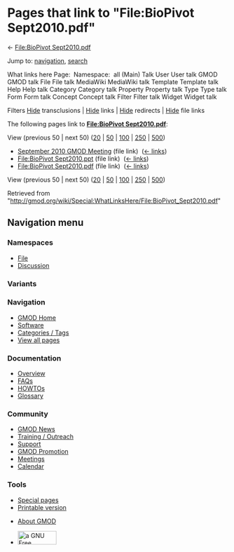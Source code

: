 <div id="mw-page-base" class="noprint">

</div>

<div id="mw-head-base" class="noprint">

</div>

<div id="content" class="mw-body" role="main">

<span id="top"></span>

<div id="mw-js-message" style="display:none;">

</div>



# <span dir="auto">Pages that link to "File:BioPivot Sept2010.pdf"</span>

<div id="bodyContent">

<div id="contentSub">

← [File:BioPivot
Sept2010.pdf](/wiki/File:BioPivot_Sept2010.pdf "File:BioPivot Sept2010.pdf")

</div>

<div id="jump-to-nav" class="mw-jump">

Jump to: [navigation](#mw-navigation), [search](#p-search)

</div>

<div id="mw-content-text">

What links here Page:  Namespace:  all (Main) Talk User User talk GMOD
GMOD talk File File talk MediaWiki MediaWiki talk Template Template talk
Help Help talk Category Category talk Property Property talk Type Type
talk Form Form talk Concept Concept talk Filter Filter talk Widget
Widget talk

Filters
[Hide](/mediawiki/index.php?title=Special:WhatLinksHere/File:BioPivot_Sept2010.pdf&hidetrans=1 "Special:WhatLinksHere/File:BioPivot Sept2010.pdf")
transclusions \|
[Hide](/mediawiki/index.php?title=Special:WhatLinksHere/File:BioPivot_Sept2010.pdf&hidelinks=1 "Special:WhatLinksHere/File:BioPivot Sept2010.pdf")
links \|
[Hide](/mediawiki/index.php?title=Special:WhatLinksHere/File:BioPivot_Sept2010.pdf&hideredirs=1 "Special:WhatLinksHere/File:BioPivot Sept2010.pdf")
redirects \|
[Hide](/mediawiki/index.php?title=Special:WhatLinksHere/File:BioPivot_Sept2010.pdf&hideimages=1 "Special:WhatLinksHere/File:BioPivot Sept2010.pdf")
file links

The following pages link to **[File:BioPivot
Sept2010.pdf](/wiki/File:BioPivot_Sept2010.pdf "File:BioPivot Sept2010.pdf")**:

View (previous 50 \| next 50)
([20](/mediawiki/index.php?title=Special:WhatLinksHere/File:BioPivot_Sept2010.pdf&limit=20 "Special:WhatLinksHere/File:BioPivot Sept2010.pdf")
\|
[50](/mediawiki/index.php?title=Special:WhatLinksHere/File:BioPivot_Sept2010.pdf&limit=50 "Special:WhatLinksHere/File:BioPivot Sept2010.pdf")
\|
[100](/mediawiki/index.php?title=Special:WhatLinksHere/File:BioPivot_Sept2010.pdf&limit=100 "Special:WhatLinksHere/File:BioPivot Sept2010.pdf")
\|
[250](/mediawiki/index.php?title=Special:WhatLinksHere/File:BioPivot_Sept2010.pdf&limit=250 "Special:WhatLinksHere/File:BioPivot Sept2010.pdf")
\|
[500](/mediawiki/index.php?title=Special:WhatLinksHere/File:BioPivot_Sept2010.pdf&limit=500 "Special:WhatLinksHere/File:BioPivot Sept2010.pdf"))

- [September 2010 GMOD
  Meeting](/wiki/September_2010_GMOD_Meeting "September 2010 GMOD Meeting")
  (file link) ‎ <span class="mw-whatlinkshere-tools">([←
  links](/mediawiki/index.php?title=Special:WhatLinksHere&target=September+2010+GMOD+Meeting "Special:WhatLinksHere"))</span>
- [File:BioPivot
  Sept2010.ppt](/wiki/File:BioPivot_Sept2010.ppt "File:BioPivot Sept2010.ppt")
  (file link) ‎ <span class="mw-whatlinkshere-tools">([←
  links](/mediawiki/index.php?title=Special:WhatLinksHere&target=File%3ABioPivot+Sept2010.ppt "Special:WhatLinksHere"))</span>
- [File:BioPivot
  Sept2010.pdf](/wiki/File:BioPivot_Sept2010.pdf "File:BioPivot Sept2010.pdf")
  (file link) ‎ <span class="mw-whatlinkshere-tools">([←
  links](/mediawiki/index.php?title=Special:WhatLinksHere&target=File%3ABioPivot+Sept2010.pdf "Special:WhatLinksHere"))</span>

View (previous 50 \| next 50)
([20](/mediawiki/index.php?title=Special:WhatLinksHere/File:BioPivot_Sept2010.pdf&limit=20 "Special:WhatLinksHere/File:BioPivot Sept2010.pdf")
\|
[50](/mediawiki/index.php?title=Special:WhatLinksHere/File:BioPivot_Sept2010.pdf&limit=50 "Special:WhatLinksHere/File:BioPivot Sept2010.pdf")
\|
[100](/mediawiki/index.php?title=Special:WhatLinksHere/File:BioPivot_Sept2010.pdf&limit=100 "Special:WhatLinksHere/File:BioPivot Sept2010.pdf")
\|
[250](/mediawiki/index.php?title=Special:WhatLinksHere/File:BioPivot_Sept2010.pdf&limit=250 "Special:WhatLinksHere/File:BioPivot Sept2010.pdf")
\|
[500](/mediawiki/index.php?title=Special:WhatLinksHere/File:BioPivot_Sept2010.pdf&limit=500 "Special:WhatLinksHere/File:BioPivot Sept2010.pdf"))

</div>

<div class="printfooter">

Retrieved from
"<http://gmod.org/wiki/Special:WhatLinksHere/File:BioPivot_Sept2010.pdf>"

</div>

<div id="catlinks" class="catlinks catlinks-allhidden">

</div>

<div class="visualClear">

</div>

</div>

</div>

<div id="mw-navigation">

## Navigation menu

<div id="mw-head">



<div id="left-navigation">

<div id="p-namespaces" class="vectorTabs" role="navigation"
aria-labelledby="p-namespaces-label">

### Namespaces

- <span id="ca-nstab-image"><a href="/wiki/File:BioPivot_Sept2010.pdf" accesskey="c"
  title="View the file page [c]">File</a></span>
- <span id="ca-talk"><a
  href="/mediawiki/index.php?title=File_talk:BioPivot_Sept2010.pdf&amp;action=edit&amp;redlink=1"
  accesskey="t"
  title="Discussion about the content page [t]">Discussion</a></span>

</div>

<div id="p-variants" class="vectorMenu emptyPortlet" role="navigation"
aria-labelledby="p-variants-label">

### 

### Variants[](#)

<div class="menu">

</div>

</div>

</div>

<div id="right-navigation">





</div>



</div>

</div>

</div>

<div id="mw-panel">

<div id="p-logo" role="banner">

<a href="/wiki/Main_Page"
style="background-image: url(http://gmod.org/images/GMOD-cogs.png);"
title="Visit the main page"></a>

</div>

<div id="p-Navigation" class="portal" role="navigation"
aria-labelledby="p-Navigation-label">

### Navigation

<div class="body">

- <span id="n-GMOD-Home">[GMOD Home](/wiki/Main_Page)</span>
- <span id="n-Software">[Software](/wiki/GMOD_Components)</span>
- <span id="n-Categories-.2F-Tags">[Categories /
  Tags](/wiki/Categories)</span>
- <span id="n-View-all-pages">[View all
  pages](/wiki/Special:AllPages)</span>

</div>

</div>

<div id="p-Documentation" class="portal" role="navigation"
aria-labelledby="p-Documentation-label">

### Documentation

<div class="body">

- <span id="n-Overview">[Overview](/wiki/Overview)</span>
- <span id="n-FAQs">[FAQs](/wiki/Category:FAQ)</span>
- <span id="n-HOWTOs">[HOWTOs](/wiki/Category:HOWTO)</span>
- <span id="n-Glossary">[Glossary](/wiki/Glossary)</span>

</div>

</div>

<div id="p-Community" class="portal" role="navigation"
aria-labelledby="p-Community-label">

### Community

<div class="body">

- <span id="n-GMOD-News">[GMOD News](/wiki/GMOD_News)</span>
- <span id="n-Training-.2F-Outreach">[Training /
  Outreach](/wiki/Training_and_Outreach)</span>
- <span id="n-Support">[Support](/wiki/Support)</span>
- <span id="n-GMOD-Promotion">[GMOD
  Promotion](/wiki/GMOD_Promotion)</span>
- <span id="n-Meetings">[Meetings](/wiki/Meetings)</span>
- <span id="n-Calendar">[Calendar](/wiki/Calendar)</span>

</div>

</div>

<div id="p-tb" class="portal" role="navigation"
aria-labelledby="p-tb-label">

### Tools

<div class="body">

- <span id="t-specialpages"><a href="/wiki/Special:SpecialPages" accesskey="q"
  title="A list of all special pages [q]">Special pages</a></span>
- <span id="t-print"><a
  href="/mediawiki/index.php?title=Special:WhatLinksHere/File:BioPivot_Sept2010.pdf&amp;printable=yes"
  rel="alternate" accesskey="p"
  title="Printable version of this page [p]">Printable version</a></span>

</div>

</div>

</div>

</div>

<div id="footer" role="contentinfo">

- <span id="footer-places-about">[About
  GMOD](/wiki/GMOD:About "GMOD:About")</span>

<!-- -->

- <span id="footer-copyrightico">[<img src="http://www.gnu.org/graphics/gfdl-logo-small.png" width="88"
  height="31" alt="a GNU Free Documentation License" />](http://www.gnu.org/licenses/fdl-1.3.html)</span>




</div>
